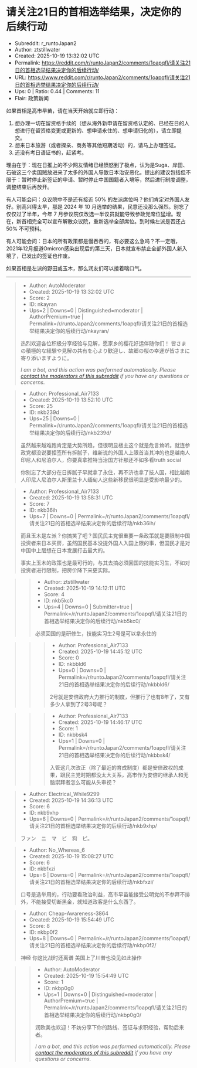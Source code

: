 # 请关注21日的首相选举结果，决定你的后续行动

- Subreddit: r_runtoJapan2
- Author: ztstillwater
- Created: 2025-10-19 13:32:02 UTC
- Permalink: https://reddit.com/r/runtoJapan2/comments/1oapqfl/请关注21日的首相选举结果决定你的后续行动/
- URL: https://www.reddit.com/r/runtoJapan2/comments/1oapqfl/请关注21日的首相选举结果决定你的后续行动/
- Ups: 0 | Ratio: 0.44 | Comments: 11
- Flair: 政策新闻


如果首相是高市早苗，请在当天开始就立即行动：

1.  想办理一切在留资格手续的（想从海外新申请在留资格认定的、已经在日的人想进行在留资格变更或更新的、想申请永住的、想申请归化的），请立即提交。
2.  想来日本旅游（或者探亲、商务等其他短期活动）的，请马上办理签证。
3.  还没有考日语证书的，赶紧考。

理由在于：现在日推上的不少网友情绪已经愤怒到了极点，认为是Suga、岸田、石破这三个卖国贼放进来了太多的外国人导致日本治安恶化。提出的建议包括但不限于：暂时停止新签证的申请、暂时停止中国国籍者入境等，然后进行制度调整，调整结束后再放开。

有人可能会问：众议院中不是还有接近 50%
的左派席位吗？他们肯定对外国人友好。别高兴得太早，那是 2024 年 10
月选举的结果，民意还没那么强烈。别忘了仅仅过了半年，今年 7
月参议院仅改选一半议员就能导致参政党席位猛增。现在，新首相完全可以宣布解散众议院，重新选举全部席位。到时候左派是否还占
50% 不可预料。

有人可能会问：日本的所有政策都是慢吞吞的，有必要这么急吗？不一定哦，2021年12月报道Omicron感染出现后的第三天，日本就宣布禁止全部外国人新入境了，已发出的签证也作废。

如果首相是左派的野田或玉木，那么润友们可以接着喘口气。


---

> - Author: AutoModerator
> - Created: 2025-10-19 13:32:02 UTC
> - Score: 2
> - ID: nkayran
> - Ups=2 | Downs=0 | Distinguished=moderator | AuthorPremium=true | Permalink=/r/runtoJapan2/comments/1oapqfl/请关注21日的首相选举结果决定你的后续行动/nkayran/
>
> 热烈欢迎各位积极分享经验与见解，愿家乡的樱花好运伴随你们！
> 皆さまの積極的な経験や見解の共有を心より歓迎し、故郷の桜の幸運が皆さまに寄り添いますように。
> 
> *I am a bot, and this action was performed automatically. Please [contact the moderators of this subreddit](/message/compose/?to=/r/runtoJapan2) if you have any questions or concerns.*

> - Author: Professional_Air7133
> - Created: 2025-10-19 13:52:10 UTC
> - Score: 25
> - ID: nkb239d
> - Ups=25 | Downs=0 | Permalink=/r/runtoJapan2/comments/1oapqfl/请关注21日的首相选举结果决定你的后续行动/nkb239d/
>
> 虽然越来越难跑肯定是大势所趋，但很明显楼主这个就是危言耸听。就连参政党都没说要拒签所有拆腻子，维新说的外国人上限首当其冲的也是越南人印尼人和尼泊尔人，你要真拿推特当治国方针那还不如多看truth social
> 
> 你别忘了大部分在日拆腻子早就拿了永住，再不济也拿了技人国，相比越南人印尼人尼泊尔人斯里兰卡人缅甸人这些新移民很明显是受影响最少的。

> - Author: Professional_Air7133
> - Created: 2025-10-19 13:58:31 UTC
> - Score: 7
> - ID: nkb36ih
> - Ups=7 | Downs=0 | Permalink=/r/runtoJapan2/comments/1oapqfl/请关注21日的首相选举结果决定你的后续行动/nkb36ih/
>
> 而且玉木是左派？你搞笑了吧？国民民主党很重要一条政策就是要限制中国投资者来日本买房，虽然国民基本没提外国人入国上限的事，但国民才是对中国中上层想在日本发展打击最大的。
> 
> 事实上玉木的政策也是最可行的，与其去搞必须回国的技能实习生，不如对投资者进行限制，把房价降下来更实际。

>> - Author: ztstillwater
>> - Created: 2025-10-19 14:12:11 UTC
>> - Score: 4
>> - ID: nkb5kc0
>> - Ups=4 | Downs=0 | Submitter=true | Permalink=/r/runtoJapan2/comments/1oapqfl/请关注21日的首相选举结果决定你的后续行动/nkb5kc0/
>>
>> 必须回国的是研修生，技能实习生2号是可以拿永住的

>>> - Author: Professional_Air7133
>>> - Created: 2025-10-19 14:45:12 UTC
>>> - Score: 0
>>> - ID: nkbbld6
>>> - Ups=0 | Downs=0 | Permalink=/r/runtoJapan2/comments/1oapqfl/请关注21日的首相选举结果决定你的后续行动/nkbbld6/
>>>
>>> 2号就是安倍政府大力推行的制度，但推行了也有8年了，又有多少人拿到了2号3号呢？

>>> - Author: Professional_Air7133
>>> - Created: 2025-10-19 14:46:17 UTC
>>> - Score: 1
>>> - ID: nkbbsk4
>>> - Ups=1 | Downs=0 | Permalink=/r/runtoJapan2/comments/1oapqfl/请关注21日的首相选举结果决定你的后续行动/nkbbsk4/
>>>
>>> 入管这几次改正（除了最近的育成制度）都是安倍政权的成果，跟民主党时期都没太大关系，高市作为安倍的继承人和无脑崇拜者怎么可能从头审视？

> - Author: Electrical_While9299
> - Created: 2025-10-19 14:36:13 UTC
> - Score: 6
> - ID: nkb9xhp
> - Ups=6 | Downs=0 | Permalink=/r/runtoJapan2/comments/1oapqfl/请关注21日的首相选举结果决定你的后续行动/nkb9xhp/
>
> ファン　ニ　マ　ビ　狗　ピ。

> - Author: No_Whereas_6
> - Created: 2025-10-19 15:08:27 UTC
> - Score: 6
> - ID: nkbfxzi
> - Ups=6 | Downs=0 | Permalink=/r/runtoJapan2/comments/1oapqfl/请关注21日的首相选举结果决定你的后续行动/nkbfxzi/
>
> 口号是选举用的，行动要看政治利益，高市早苗能接受公明党的不参拜不排外，不能接受切断黑金，就知道政客是什么东西了。

> - Author: Cheap-Awareness-3864
> - Created: 2025-10-19 15:54:49 UTC
> - Score: 8
> - ID: nkbp0f2
> - Ups=8 | Downs=0 | Permalink=/r/runtoJapan2/comments/1oapqfl/请关注21日的首相选举结果决定你的后续行动/nkbp0f2/
>
> 神经 你这比战时还离谱 美国上了川普也没见如此操作

>> - Author: AutoModerator
>> - Created: 2025-10-19 15:54:49 UTC
>> - Score: 1
>> - ID: nkbp0g0
>> - Ups=1 | Downs=0 | Distinguished=moderator | AuthorPremium=true | Permalink=/r/runtoJapan2/comments/1oapqfl/请关注21日的首相选举结果决定你的后续行动/nkbp0g0/
>>
>> 润欧美也欢迎！不妨分享下你的路线、签证与求职经验，帮助后来者。
>> 
>> 
>> *I am a bot, and this action was performed automatically. Please [contact the moderators of this subreddit](/message/compose/?to=/r/runtoJapan2) if you have any questions or concerns.*
